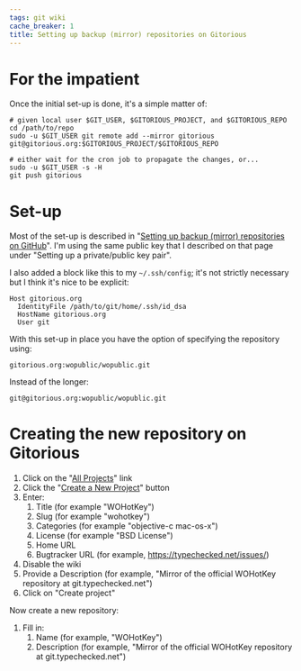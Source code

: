 ```yaml
---
tags: git wiki
cache_breaker: 1
title: Setting up backup (mirror) repositories on Gitorious
---
```


# For the impatient

Once the initial set-up is done, it's a simple matter of:

    # given local user $GIT_USER, $GITORIOUS_PROJECT, and $GITORIOUS_REPO
    cd /path/to/repo
    sudo -u $GIT_USER git remote add --mirror gitorious git@gitorious.org:$GITORIOUS_PROJECT/$GITORIOUS_REPO

    # either wait for the cron job to propagate the changes, or...
    sudo -u $GIT_USER -s -H
    git push gitorious

# Set-up

Most of the set-up is described in "[Setting up backup (mirror) repositories on GitHub](/wiki/Setting_up_backup_%28mirror%29_repositories_on_GitHub)". I'm using the same public key that I described on that page under "Setting up a private/public key pair".

I also added a block like this to my `~/.ssh/config`; it's not strictly necessary but I think it's nice to be explicit:

    Host gitorious.org
      IdentityFile /path/to/git/home/.ssh/id_dsa
      HostName gitorious.org
      User git

With this set-up in place you have the option of specifying the repository using:

    gitorious.org:wopublic/wopublic.git

Instead of the longer:

    git@gitorious.org:wopublic/wopublic.git

# Creating the new repository on Gitorious

1.  Click on the "[All Projects](http://gitorious.org/projects)" link
2.  Click the "[Create a New Project](http://gitorious.org/projects/new)" button
3.  Enter:
    1.  Title (for example "WOHotKey")
    2.  Slug (for example "wohotkey")
    3.  Categories (for example "objective-c mac-os-x")
    4.  License (for example "BSD License")
    5.  Home URL
    6.  Bugtracker URL (for example, <https://typechecked.net/issues/>)
4.  Disable the wiki
5.  Provide a Description (for example, "Mirror of the official WOHotKey repository at git.typechecked.net")
6.  Click on "Create project"

Now create a new repository:

1.  Fill in:
    1.  Name (for example, "WOHotKey")
    2.  Description (for example, "Mirror of the official WOHotKey repository at git.typechecked.net")
